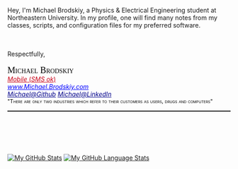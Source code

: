 Hey, I'm Michael Brodskiy, a Physics & Electrical Engineering student at Northeastern University. In my profile, one will find many notes from my classes, scripts, and configuration files for my preferred software.

<link rel="stylesheet" href="https://cdn.jsdelivr.net/npm/fork-awesome@1.1.7/css/fork-awesome.min.css" integrity="sha256-gsmEoJAws/Kd3CjuOQzLie5Q3yshhvmo7YNtBG7aaEY=" crossorigin="anonymous">
<br/><br/>
Respectfully,<br/><br/>
<a style="color:black;font-family:cursive;font-size:20px;font-style:bold;font-variant:small-caps">Michael Brodskiy</a><br/>
<a href="tel:+19253957120" style="color:#C90016"><u><i class="fa fa-phone-square" style="font-size:20px"></i></i></u><i>Mobile</i> (<i>SMS ok</i>)</a><br/>
<a href="http://Michael.Brodskiy.com" style="color:blue"><i class="fa fa-globe-w" style="font-size:20px;color:#1E88E5"></i><i>www.Michael.Brodskiy.com</i></a><br/>
<a href="https://github.com/MDBrodskiy" style="color:darkblue"><i class="fa fa-github-square" aria-hidden="true" style="font-size:20px;color:#211F1F"></i><i>Michael@Github</i></a>
<a href="https://www.linkedin.com/in/MBrodskiy/?locale=en_US" style="color:darkblue"><i class="fa fa-linkedin-square" aria-hidden="true" style="font-size:20px;color:#0072B1"></i><i>Michael@LinkedIn</i></a>
<br/>
<a style="color:black;font-variant:small-caps;font-size:12px;font-style:bold;">"There are only two industries which refer to their customers as users, drugs and computers"</a>
<br/>
<hr style="height:2px" color="grey">
<br/><br/><br/><br/>

[![My GitHub Stats](https://github-readme-stats.vercel.app/api/?username=MDBrodskiy&count_private=true&theme=tokyonight&showicons=true)]()
[![My GitHub Language Stats](https://github-readme-stats.vercel.app/api/top-langs/?username=MDBrodskiy&langs_count=5&theme=tokyonight)]()
